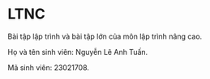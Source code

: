 # LTNC
Bài tập lập trình và bài tập lớn của môn lập trình nâng cao.

Họ và tên sinh viên: Nguyễn Lê Anh Tuấn.

Mã sinh viên: 23021708.
